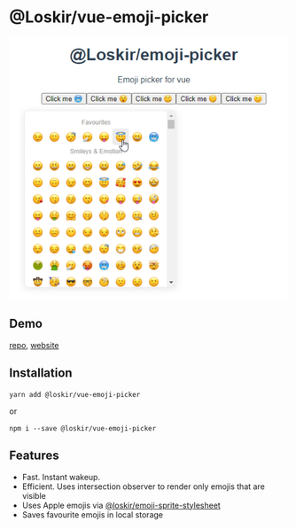 # @Loskir/vue-emoji-picker

![Demo](demo.png)

## Demo 
[repo](https://github.com/Loskir/vue-emoji-picker-example), [website](https://loskir.github.io/vue-emoji-picker-demo)

## Installation

```shell script
yarn add @loskir/vue-emoji-picker
```
or
```shell script
npm i --save @loskir/vue-emoji-picker
```

## Features
- Fast. Instant wakeup.
- Efficient. Uses intersection observer to render only emojis that are visible
- Uses Apple emojis via [@loskir/emoji-sprite-stylesheet](https://npmjs.com/package/@loskir/emoji-sprite-stylesheet)
- Saves favourite emojis in local storage